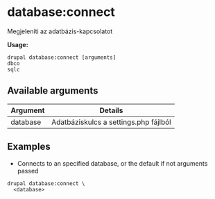 # database:connect
Megjeleníti az adatbázis-kapcsolatot

**Usage:**
```
drupal database:connect [arguments]
dbco
sqlc
```

## Available arguments
Argument | Details
---------|-------------
database | Adatbáziskulcs a settings.php fájlból

## Examples
* Connects to an specified database, or the default if not arguments passed
```
drupal database:connect \
  <database>
```
